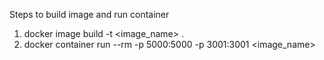 Steps to build image and run container

1. docker image  build -t <image_name> .
2. docker container run --rm -p 5000:5000 -p 3001:3001 <image_name>
